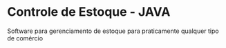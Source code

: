 # Controle de Estoque - JAVA
 Software para gerenciamento de estoque para praticamente qualquer tipo de comércio
